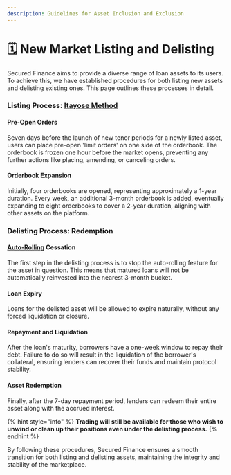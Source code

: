 ```yaml
---
description: Guidelines for Asset Inclusion and Exclusion
---
```


# 🗓️ New Market Listing and Delisting

Secured Finance aims to provide a diverse range of loan assets to its users. To achieve this, we have established procedures for both listing new assets and delisting existing ones. This page outlines these processes in detail.

### Listing Process: [Itayose Method](itayose-fair-price-discovery.md)

#### Pre-Open Orders

Seven days before the launch of new tenor periods for a newly listed asset, users can place pre-open 'limit orders' on one side of the orderbook. The orderbook is frozen one hour before the market opens, preventing any further actions like placing, amending, or canceling orders.

#### Orderbook Expansion

Initially, four orderbooks are opened, representing approximately a 1-year duration. Every week, an additional 3-month orderbook is added, eventually expanding to eight orderbooks to cover a 2-year duration, aligning with other assets on the platform.



### Delisting Process: Redemption

#### [Auto-Rolling](../auto-rolling/) Cessation

The first step in the delisting process is to stop the auto-rolling feature for the asset in question. This means that matured loans will not be automatically reinvested into the nearest 3-month bucket.

#### Loan Expiry

Loans for the delisted asset will be allowed to expire naturally, without any forced liquidation or closure.

#### Repayment and Liquidation

After the loan's maturity, borrowers have a one-week window to repay their debt. Failure to do so will result in the liquidation of the borrower's collateral, ensuring lenders can recover their funds and maintain protocol stability.

#### Asset Redemption

Finally, after the 7-day repayment period, lenders can redeem their entire asset along with the accrued interest.&#x20;

{% hint style="info" %}
**Trading will still be available for those who wish to unwind or clean up their positions even under the delisting process.**
{% endhint %}



By following these procedures, Secured Finance ensures a smooth transition for both listing and delisting assets, maintaining the integrity and stability of the marketplace.
